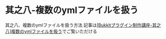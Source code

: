 # 其之八-複数のymlファイルを扱う
其之八、複数のymlファイルを扱う方法
記事は[[Bukkitプラグイン制作講座-其之八]複数のymlファイルを扱う](https://jyn.jp/bukkit-plugin-development-8/)でご覧いただける
